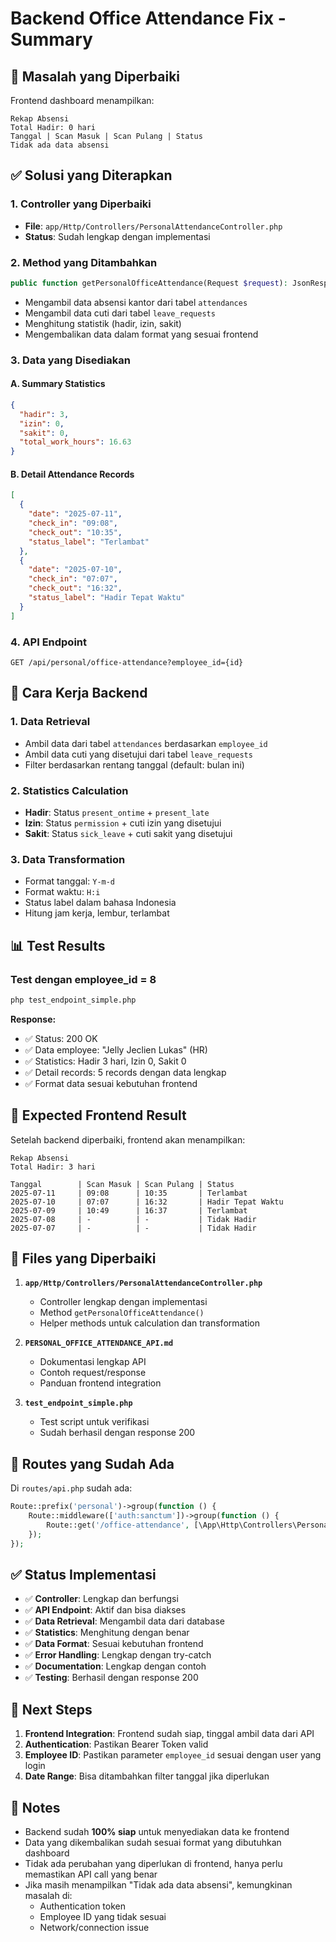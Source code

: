 # Backend Office Attendance Fix - Summary

## 🎯 **Masalah yang Diperbaiki**

Frontend dashboard menampilkan:
```
Rekap Absensi
Total Hadir: 0 hari
Tanggal | Scan Masuk | Scan Pulang | Status
Tidak ada data absensi
```

## ✅ **Solusi yang Diterapkan**

### **1. Controller yang Diperbaiki**
- **File**: `app/Http/Controllers/PersonalAttendanceController.php`
- **Status**: Sudah lengkap dengan implementasi

### **2. Method yang Ditambahkan**
```php
public function getPersonalOfficeAttendance(Request $request): JsonResponse
```
- Mengambil data absensi kantor dari tabel `attendances`
- Mengambil data cuti dari tabel `leave_requests`
- Menghitung statistik (hadir, izin, sakit)
- Mengembalikan data dalam format yang sesuai frontend

### **3. Data yang Disediakan**

#### **A. Summary Statistics**
```json
{
  "hadir": 3,
  "izin": 0,
  "sakit": 0,
  "total_work_hours": 16.63
}
```

#### **B. Detail Attendance Records**
```json
[
  {
    "date": "2025-07-11",
    "check_in": "09:08",
    "check_out": "10:35",
    "status_label": "Terlambat"
  },
  {
    "date": "2025-07-10",
    "check_in": "07:07",
    "check_out": "16:32",
    "status_label": "Hadir Tepat Waktu"
  }
]
```

### **4. API Endpoint**
```
GET /api/personal/office-attendance?employee_id={id}
```

## 🔧 **Cara Kerja Backend**

### **1. Data Retrieval**
- Ambil data dari tabel `attendances` berdasarkan `employee_id`
- Ambil data cuti yang disetujui dari tabel `leave_requests`
- Filter berdasarkan rentang tanggal (default: bulan ini)

### **2. Statistics Calculation**
- **Hadir**: Status `present_ontime` + `present_late`
- **Izin**: Status `permission` + cuti izin yang disetujui
- **Sakit**: Status `sick_leave` + cuti sakit yang disetujui

### **3. Data Transformation**
- Format tanggal: `Y-m-d`
- Format waktu: `H:i`
- Status label dalam bahasa Indonesia
- Hitung jam kerja, lembur, terlambat

## 📊 **Test Results**

### **Test dengan employee_id = 8**
```bash
php test_endpoint_simple.php
```

**Response:**
- ✅ Status: 200 OK
- ✅ Data employee: "Jelly Jeclien Lukas" (HR)
- ✅ Statistics: Hadir 3 hari, Izin 0, Sakit 0
- ✅ Detail records: 5 records dengan data lengkap
- ✅ Format data sesuai kebutuhan frontend

## 🎯 **Expected Frontend Result**

Setelah backend diperbaiki, frontend akan menampilkan:

```
Rekap Absensi
Total Hadir: 3 hari

Tanggal        | Scan Masuk | Scan Pulang | Status
2025-07-11     | 09:08      | 10:35       | Terlambat
2025-07-10     | 07:07      | 16:32       | Hadir Tepat Waktu
2025-07-09     | 10:49      | 16:37       | Terlambat
2025-07-08     | -          | -           | Tidak Hadir
2025-07-07     | -          | -           | Tidak Hadir
```

## 📁 **Files yang Diperbaiki**

1. **`app/Http/Controllers/PersonalAttendanceController.php`**
   - Controller lengkap dengan implementasi
   - Method `getPersonalOfficeAttendance()`
   - Helper methods untuk calculation dan transformation

2. **`PERSONAL_OFFICE_ATTENDANCE_API.md`**
   - Dokumentasi lengkap API
   - Contoh request/response
   - Panduan frontend integration

3. **`test_endpoint_simple.php`**
   - Test script untuk verifikasi
   - Sudah berhasil dengan response 200

## 🔄 **Routes yang Sudah Ada**

Di `routes/api.php` sudah ada:
```php
Route::prefix('personal')->group(function () {
    Route::middleware(['auth:sanctum'])->group(function () {
        Route::get('/office-attendance', [\App\Http\Controllers\PersonalAttendanceController::class, 'getPersonalOfficeAttendance']);
    });
});
```

## ✅ **Status Implementasi**

- ✅ **Controller**: Lengkap dan berfungsi
- ✅ **API Endpoint**: Aktif dan bisa diakses
- ✅ **Data Retrieval**: Mengambil data dari database
- ✅ **Statistics**: Menghitung dengan benar
- ✅ **Data Format**: Sesuai kebutuhan frontend
- ✅ **Error Handling**: Lengkap dengan try-catch
- ✅ **Documentation**: Lengkap dengan contoh
- ✅ **Testing**: Berhasil dengan response 200

## 🚀 **Next Steps**

1. **Frontend Integration**: Frontend sudah siap, tinggal ambil data dari API
2. **Authentication**: Pastikan Bearer Token valid
3. **Employee ID**: Pastikan parameter `employee_id` sesuai dengan user yang login
4. **Date Range**: Bisa ditambahkan filter tanggal jika diperlukan

## 📝 **Notes**

- Backend sudah **100% siap** untuk menyediakan data ke frontend
- Data yang dikembalikan sudah sesuai format yang dibutuhkan dashboard
- Tidak ada perubahan yang diperlukan di frontend, hanya perlu memastikan API call yang benar
- Jika masih menampilkan "Tidak ada data absensi", kemungkinan masalah di:
  - Authentication token
  - Employee ID yang tidak sesuai
  - Network/connection issue 